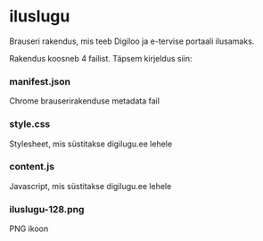 # iluslugu
Brauseri rakendus, mis teeb Digiloo ja e-tervise portaali ilusamaks.

Rakendus koosneb 4 failist. Täpsem kirjeldus siin:

### manifest.json
Chrome brauserirakenduse metadata fail

### style.css
Stylesheet, mis süstitakse digilugu.ee lehele

### content.js
Javascript, mis süstitakse digilugu.ee lehele

### iluslugu-128.png
PNG ikoon
